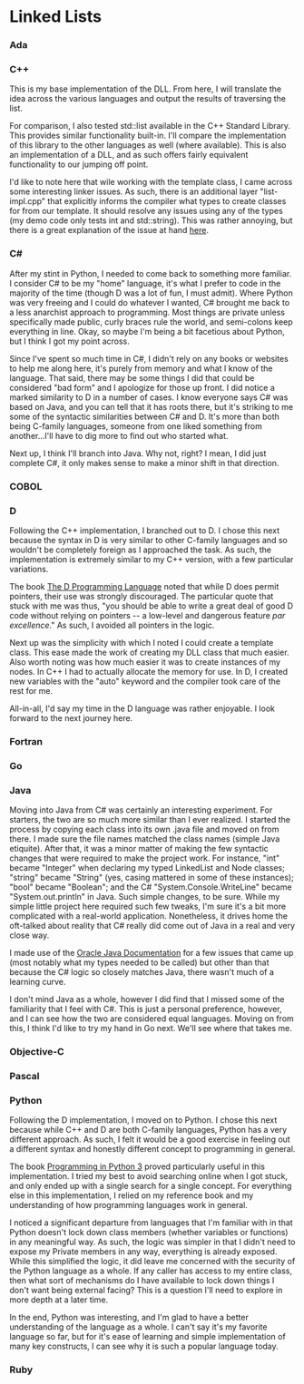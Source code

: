 # Linked Lists

### Ada


### C++
This is my base implementation of the DLL. From here, I will translate the idea across the various languages and output the results of traversing the list.

For comparison, I also tested std::list available in the C++ Standard Library. This provides similar functionality built-in. I'll compare the implementation of this library to the other languages as well (where available). This is also an implementation of a DLL, and as such offers fairly equivalent functionality to our jumping off point.

I'd like to note here that wile working with the template class, I came across some interesting linker issues. As such, there is an additional layer "list-impl.cpp" that explicitly informs the compiler what types to create classes for from our template. It should resolve any issues using any of the types (my demo code only tests int and std::string). This was rather annoying, but there is a great explanation of the issue at hand [here](https://isocpp.org/wiki/faq/templates#templates-defn-vs-decl).

### C#
After my stint in Python, I needed to come back to something more familiar. I consider C# to be my "home" language, it's what I prefer to code in the majority of the time (though D was a lot of fun, I must admit). Where Python was very freeing and I could do whatever I wanted, C# brought me back to a less anarchist approach to programming. Most things are private unless specifically made public, curly braces rule the world, and semi-colons keep everything in line. Okay, so maybe I'm being a bit facetious about Python, but I think I got my point across.

Since I've spent so much time in C#, I didn't rely on any books or websites to help me along here, it's purely from memory and what I know of the language. That said, there may be some things I did that could be considered "bad form" and I apologize for those up front. I did notice a marked similarity to D in a number of cases. I know everyone says C# was based on Java, and you can tell that it has roots there, but it's striking to me some of the syntactic similarities between C# and D. It's more than both being C-family languages, someone from one liked something from another...I'll have to dig more to find out who started what.

Next up, I think I'll branch into Java. Why not, right? I mean, I did just complete C#, it only makes sense to make a minor shift in that direction.

### COBOL


### D
Following the C++ implementation, I branched out to D. I chose this next because the syntax in D is very similar to other C-family languages and so wouldn't be completely foreign as I approached the task. As such, the implementation is extremely similar to my C++ version, with a few particular variations.

The book [The D Programming Language](https://www.amazon.com/D-Programming-Language-Andrei-Alexandrescu/dp/0321635361?keywords=9780321635365&qid=1536867605&sr=8-1&ref=sr_1_1) noted that while D does permit pointers, their use was strongly discouraged. The particular quote that stuck with me was thus, "you should be able to write a great deal of good D code without relying on pointers -- a low-level and dangerous feature _par excellence_." As such, I avoided all pointers in the logic.

Next up was the simplicity with which I noted I could create a template class. This ease made the work of creating my DLL class that much easier. Also worth noting was how much easier it was to create instances of my nodes. In C++ I had to actually allocate the memory for use. In D, I created new variables with the "auto" keyword and the compiler took care of the rest for me.

All-in-all, I'd say my time in the D language was rather enjoyable. I look forward to the next journey here.

### Fortran


### Go


### Java
Moving into Java from C# was certainly an interesting experiment. For starters, the two are so much more similar than I ever realized. I started the process by copying each class into its own .java file and moved on from there. I made sure the file names matched the class names (simple Java etiquite). After that, it was a minor matter of making the few syntactic changes that were required to make the project work. For instance, "int" became "Integer" when declaring my typed LinkedList and Node classes; "string" became "String" (yes, casing mattered in some of these instances); "bool" became "Boolean"; and the C# "System.Console.WriteLine" became "System.out.println" in Java. Such simple changes, to be sure. While my simple little project here required such few tweaks, I'm sure it's a bit more complicated with a real-world application. Nonetheless, it drives home the oft-talked about reality that C# really did come out of Java in a real and very close way.

I made use of the [Oracle Java Documentation](https://docs.oracle.com/javase/tutorial/java/javaOO/) for a few issues that came up (most notably what my types needed to be called) but other than that because the C# logic so closely matches Java, there wasn't much of a learning curve.

I don't mind Java as a whole, however I did find that I missed some of the familiarity that I feel with C#. This is just a personal preference, however, and I can see how the two are considered equal languages. Moving on from this, I think I'd like to try my hand in Go next. We'll see where that takes me.

### Objective-C


### Pascal


### Python
Following the D implementation, I moved on to Python. I chose this next because while C++ and D are both C-family languages, Python has a very different approach. As such, I felt it would be a good exercise in feeling out a different syntax and honestly different concept to programming in general.

The book [Programming in Python 3](https://www.amazon.com/Programming-Python-Complete-Introduction-Language/dp/0137129297?keywords=9780137129294&qid=1536935877&sr=8-1&ref=sr_1_1) proved particularly useful in this implementation. I tried my best to avoid searching online when I got stuck, and only ended up with a single search for a single concept. For everything else in this implementation, I relied on my reference book and my understanding of how programming languages work in general.

I noticed a significant departure from languages that I'm familiar with in that Python doesn't lock down class members (whether variables or functions) in any meaningful way. As such, the logic was simpler in that I didn't need to expose my Private members in any way, everything is already exposed. While this simplified the logic, it did leave me concerned with the security of the Python language as a whole. If any caller has access to my entire class, then what sort of mechanisms do I have available to lock down things I don't want being external facing? This is a question I'll need to explore in more depth at a later time.

In the end, Python was interesting, and I'm glad to have a better understanding of the language as a whole. I can't say it's my favorite language so far, but for it's ease of learning and simple implementation of many key constructs, I can see why it is such a popular language today.

### Ruby
